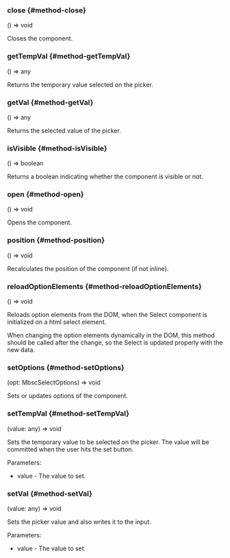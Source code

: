 ### close {#method-close}

() => void


Closes the component.

### getTempVal {#method-getTempVal}

() => any


Returns the temporary value selected on the picker.

### getVal {#method-getVal}

() => any


Returns the selected value of the picker.

### isVisible {#method-isVisible}

() => boolean


Returns a boolean indicating whether the component is visible or not.

### open {#method-open}

() => void


Opens the component.

### position {#method-position}

() => void


Recalculates the position of the component (if not inline).

### reloadOptionElements {#method-reloadOptionElements}

() => void


Reloads option elements from the DOM, when
the Select component is initialized on a html select element.

When changing the option elements dynamically in the DOM, this method should be called after the change,
so the Select is updated properly with the new data.

### setOptions {#method-setOptions}

(opt: MbscSelectOptions) => void


Sets or updates options of the component.

### setTempVal {#method-setTempVal}

(value: any) => void


Sets the temporary value to be selected on the picker.
The value will be committed when the user hits the set button.

Parameters:
 - value - The value to set.


### setVal {#method-setVal}

(value: any) => void


Sets the picker value and also writes it to the input.

Parameters:
 - value - The value to set.

